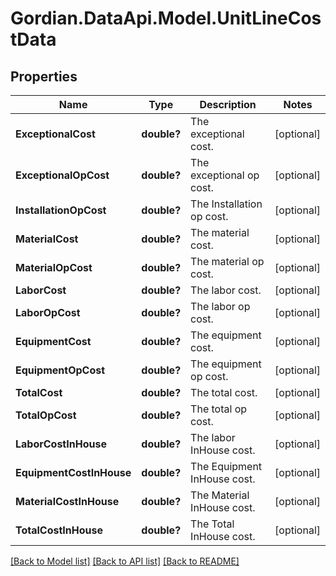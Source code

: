 # Gordian.DataApi.Model.UnitLineCostData
## Properties

Name | Type | Description | Notes
------------ | ------------- | ------------- | -------------
**ExceptionalCost** | **double?** | The exceptional cost. | [optional] 
**ExceptionalOpCost** | **double?** | The exceptional op cost. | [optional] 
**InstallationOpCost** | **double?** | The Installation op cost. | [optional] 
**MaterialCost** | **double?** | The material cost. | [optional] 
**MaterialOpCost** | **double?** | The material op cost. | [optional] 
**LaborCost** | **double?** | The labor cost. | [optional] 
**LaborOpCost** | **double?** | The labor op cost. | [optional] 
**EquipmentCost** | **double?** | The equipment cost. | [optional] 
**EquipmentOpCost** | **double?** | The equipment op cost. | [optional] 
**TotalCost** | **double?** | The total cost. | [optional] 
**TotalOpCost** | **double?** | The total op cost. | [optional] 
**LaborCostInHouse** | **double?** | The labor InHouse cost. | [optional] 
**EquipmentCostInHouse** | **double?** | The Equipment InHouse cost. | [optional] 
**MaterialCostInHouse** | **double?** | The Material InHouse cost. | [optional] 
**TotalCostInHouse** | **double?** | The Total InHouse cost. | [optional] 

[[Back to Model list]](../README.md#documentation-for-models) [[Back to API list]](../README.md#documentation-for-api-endpoints) [[Back to README]](../README.md)

